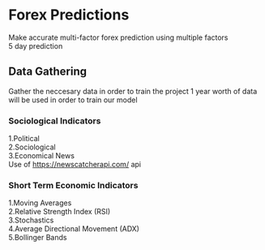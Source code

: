 # Forex Predictions
Make accurate multi-factor forex prediction using multiple factors           
5 day prediction          
## Data Gathering
Gather the neccesary data in order to train the project
1 year worth of data will be used in order to train our model
### Sociological Indicators
1.Political          
2.Sociological              
3.Economical News             
Use of https://newscatcherapi.com/ api
### Short Term Economic Indicators
1.Moving Averages            
2.Relative Strength Index (RSI)                
3.Stochastics          
4.Average Directional Movement (ADX)            
5.Bollinger Bands               
